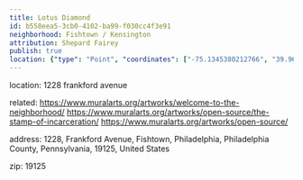 ```yaml
---
title: Lotus Diamond
id: b558eea5-3cb0-4102-ba99-f030cc4f3e91
neighborhood: Fishtown / Kensington
attribution: Shepard Fairey
publish: true
location: {"type": "Point", "coordinates": ["-75.1345380212766", "39.96943163829787"]}
---
```


location: 1228 frankford avenue


            
related: https://www.muralarts.org/artworks/welcome-to-the-neighborhood/
https://www.muralarts.org/artworks/open-source/the-stamp-of-incarceration/
https://www.muralarts.org/artworks/open-source/




            
address: 1228, Frankford Avenue, Fishtown, Philadelphia, Philadelphia County, Pennsylvania, 19125, United States



zip: 19125



                
